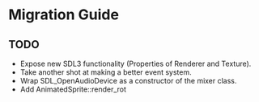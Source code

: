 # Migration Guide
## TODO
* Expose new SDL3 functionality (Properties of Renderer and Texture).
* Take another shot at making a better event system.
* Wrap SDL_OpenAudioDevice as a constructor of the mixer class.
* Add AnimatedSprite::render_rot
